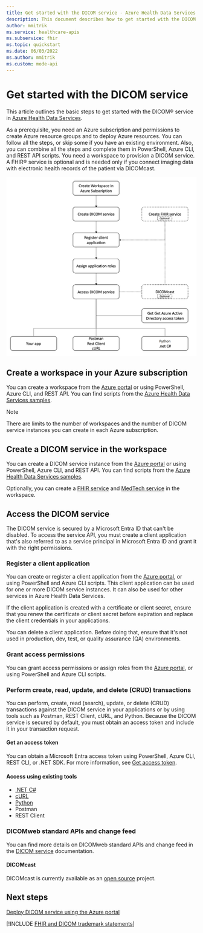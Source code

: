 ```yaml
---
title: Get started with the DICOM service - Azure Health Data Services
description: This document describes how to get started with the DICOM service in Azure Health Data Services.
author: mmitrik
ms.service: healthcare-apis
ms.subservice: fhir
ms.topic: quickstart
ms.date: 06/03/2022
ms.author: mmitrik
ms.custom: mode-api
---
```


# Get started with the DICOM service

This article outlines the basic steps to get started with the DICOM&reg; service in [Azure Health Data Services](../healthcare-apis-overview.md). 

As a prerequisite, you need an Azure subscription and permissions to create Azure resource groups and to deploy Azure resources. You can follow all the steps, or skip some if you have an existing environment. Also, you can combine all the steps and complete them in PowerShell, Azure CLI, and REST API scripts. You need a workspace to provision a DICOM service. A FHIR&reg; service is optional and is needed only if you connect imaging data with electronic health records of the patient via DICOMcast.

[![Screenshot of Get Started with DICOM diagram.](media/get-started-with-dicom.png)](media/get-started-with-dicom.png#lightbox)

## Create a workspace in your Azure subscription

You can create a workspace from the [Azure portal](../healthcare-apis-quickstart.md) or using PowerShell, Azure CLI, and REST API. You can find scripts from the [Azure Health Data Services samples](https://github.com/microsoft/healthcare-apis-samples/tree/main/src/scripts).

> [!NOTE]
> There are limits to the number of workspaces and the number of DICOM service instances you can create in each Azure subscription.

## Create a DICOM service in the workspace

You can create a DICOM service instance from the [Azure portal](deploy-dicom-services-in-azure.md) or using PowerShell, Azure CLI, and REST API. You can find scripts from the [Azure Health Data Services samples](https://github.com/microsoft/healthcare-apis-samples/tree/main/src/scripts).

Optionally, you can create a [FHIR service](../fhir/fhir-portal-quickstart.md) and [MedTech service](../iot/deploy-iot-connector-in-azure.md) in the workspace.

## Access the DICOM service

The DICOM service is secured by a Microsoft Entra ID that can't be disabled. To access the service API, you must create a client application that's also referred to as a service principal in Microsoft Entra ID and grant it with the right permissions.

### Register a client application

You can create or register a client application from the [Azure portal](dicom-register-application.md), or using PowerShell and Azure CLI scripts. This client application can be used for one or more DICOM service instances. It can also be used for other services in Azure Health Data Services.

If the client application is created with a certificate or client secret, ensure that you renew the certificate or client secret before expiration and replace the client credentials in your applications.

You can delete a client application. Before doing that, ensure that it's not used in production, dev, test, or quality assurance (QA) environments.

### Grant access permissions

You can grant access permissions or assign roles from the [Azure portal](../configure-azure-rbac.md), or using PowerShell and Azure CLI scripts.

### Perform create, read, update, and delete (CRUD) transactions

You can perform, create, read (search), update, or delete (CRUD) transactions against the DICOM service in your applications or by using tools such as Postman, REST Client, cURL, and Python. Because the DICOM service is secured by default, you must obtain an access token and include it in your transaction request.

#### Get an access token

You can obtain a Microsoft Entra access token using PowerShell, Azure CLI, REST CLI, or .NET SDK. For more information, see [Get access token](../get-access-token.md).

#### Access using existing tools

- [.NET C#](dicomweb-standard-apis-c-sharp.md)
- [cURL](dicomweb-standard-apis-curl.md)
- [Python](dicomweb-standard-apis-python.md)
- Postman
- REST Client

### DICOMweb standard APIs and change feed

You can find more details on DICOMweb standard APIs and change feed in the [DICOM service](dicom-services-overview.md) documentation.

#### DICOMcast

DICOMcast is currently available as an [open source](https://github.com/microsoft/dicom-server/blob/main/docs/concepts/dicom-cast.md) project.

## Next steps

[Deploy DICOM service using the Azure portal](deploy-dicom-services-in-azure.md)


[!INCLUDE [FHIR and DICOM trademark statements](../includes/healthcare-apis-fhir-dicom-trademark.md)]
